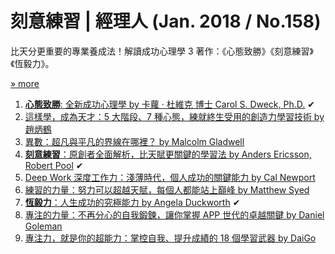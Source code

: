 # 刻意練習 | 經理人 (Jan. 2018 / No.158)

比天分更重要的專業養成法！解讀成功心理學 3 著作：《心態致勝》《刻意練習》《恆毅力》。

[» more](https://www.managertoday.com.tw/magazines/view/127424)

1. [**心態致勝**: 全新成功心理學 by 卡蘿 ‧ 杜維克 博士 Carol S. Dweck, Ph.D.](https://books.google.com.tw/books?id=XTEkDwAAQBAJ&hl=zh-TW&num=10) ✔
1. [這樣學，成為天才：5 大階段、7 種心態，練就終生受用的創造力學習技術 by 趙炳鶴](http://www.books.com.tw/products/0010763877)
1. [異數：超凡與平凡的界線在哪裡？ by Malcolm Gladwell](http://www.books.com.tw/products/0010668300)
1. [**刻意練習**：原創者全面解析，比天賦更關鍵的學習法 by Anders Ericsson, Robert Pool](http://www.books.com.tw/products/0010752714) ✔
1. [Deep Work 深度工作力：淺薄時代，個人成功的關鍵能力 by Cal Newport](http://www.books.com.tw/products/0010758381)
1. [練習的力量：努力可以超越天賦，每個人都能站上巔峰 by Matthew Syed](http://www.books.com.tw/products/0010768149)
1. [**恆毅力**：人生成功的究極能力 by Angela Duckworth](http://www.books.com.tw/products/0010736310) ✔
1. [專注的力量：不再分心的自我鍛鍊，讓你掌握 APP 世代的卓越關鍵 by Daniel Goleman](http://www.books.com.tw/products/0010631218)
1. [專注力，就是你的超能力：掌控自我、提升成績的 18 個學習武器 by DaiGo](http://www.books.com.tw/products/0010755805)

